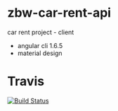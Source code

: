 # zbw-car-rent-api
car rent project - client
- angular cli 1.6.5
- material design

# Travis
[![Build Status](https://travis-ci.org/bschaeublin/zbw-car-rent-client.svg?branch=develop)](https://travis-ci.org/bschaeublin/zbw-car-rent-client)
